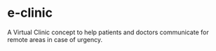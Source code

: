 # e-clinic
A Virtual Clinic concept to help patients and doctors communicate for remote areas in case of urgency.
